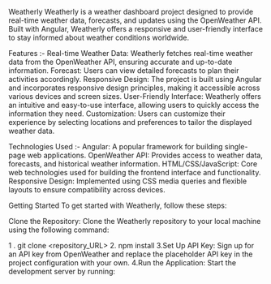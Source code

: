 Weatherly
Weatherly is a weather dashboard project designed to provide real-time weather data, forecasts, and updates using the OpenWeather API. Built with Angular, Weatherly offers a responsive and user-friendly interface to stay informed about weather conditions worldwide.

Features :-
Real-time Weather Data: Weatherly fetches real-time weather data from the OpenWeather API, ensuring accurate and up-to-date information.
Forecast: Users can view detailed forecasts to plan their activities accordingly.
Responsive Design: The project is built using Angular and incorporates responsive design principles, making it accessible across various devices and screen sizes.
User-Friendly Interface: Weatherly offers an intuitive and easy-to-use interface, allowing users to quickly access the information they need.
Customization: Users can customize their experience by selecting locations and preferences to tailor the displayed weather data.

Technologies Used :-
Angular: A popular framework for building single-page web applications.
OpenWeather API: Provides access to weather data, forecasts, and historical weather information.
HTML/CSS/JavaScript: Core web technologies used for building the frontend interface and functionality.
Responsive Design: Implemented using CSS media queries and flexible layouts to ensure compatibility across devices.

Getting Started
To get started with Weatherly, follow these steps:

Clone the Repository: Clone the Weatherly repository to your local machine using the following command:

1 . git clone <repository_URL>
2. npm install
3.Set Up API Key: Sign up for an API key from OpenWeather and replace the
placeholder API key in the project configuration with your own.
4.Run the Application: Start the development server by running:

